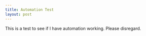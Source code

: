 ```yaml
---
title: Automation Test
layout: post
---
```

This is a test to see if I have automation working. Please disregard.
